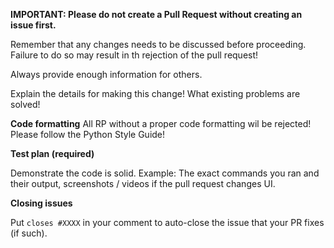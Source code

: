 **IMPORTANT: Please do not create a Pull Request without creating an issue first.**

Remember that any changes needs to be discussed before proceeding. Failure to do so may result in th rejection of the pull request!

Always provide enough information for others.

Explain the details for making this change! What existing problems are solved!

**Code formatting**
All RP without a proper code formatting wil be rejected! Please follow the Python Style Guide!


**Test plan (required)**

Demonstrate the code is solid. Example: The exact commands you ran and their output, screenshots / videos if the pull request changes UI.

**Closing issues**

Put `closes #XXXX` in your comment to auto-close the issue that your PR fixes (if such).
